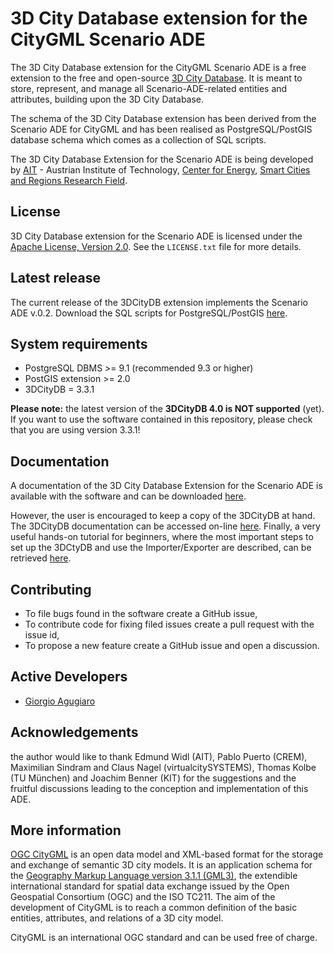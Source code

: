3D City Database extension for the CityGML Scenario ADE
================

The 3D City Database extension for the CityGML Scenario ADE is a free extension to the free and open-source [3D City Database](http://www.3dcitydb.org). It is meant to store, represent, and manage all Scenario-ADE-related entities and attributes, building upon the 3D City Database.

The schema of the 3D City Database extension has been derived from the Scenario ADE for CityGML and has been realised as PostgreSQL/PostGIS database schema which comes as a collection of SQL scripts.

The 3D City Database Extension for the Scenario ADE is being developed by [AIT](https://www.ait.ac.at/en/) - Austrian Institute of Technology, [Center for Energy](https://www.ait.ac.at/en/about-the-ait/center/center-for-energy), [Smart Cities and Regions Research Field](https://www.ait.ac.at/en/research-fields/smart-cities-and-regions).

License
-------
3D City Database extension for the Scenario ADE is licensed under the [Apache License, Version 2.0](http://www.apache.org/licenses/LICENSE-2.0). See the `LICENSE.txt` file for more details.

Latest release
--------------
The current release of the 3DCityDB extension implements the Scenario ADE v.0.2. 
Download the SQL scripts for PostgreSQL/PostGIS [here](https://github.com/gioagu/3dcitydb_ade/tree/master/04_scenario_ade/postgresql).

System requirements
-------------------
* PostgreSQL DBMS >= 9.1 (recommended 9.3 or higher)
* PostGIS extension >= 2.0
* 3DCityDB = 3.3.1

**Please note:** the latest version of the **3DCityDB 4.0 is NOT supported** (yet). If you want to use the software contained in this repository, please check that you are using version 3.3.1!

Documentation
-------------
A documentation of the 3D City Database Extension for the Scenario ADE is available with the software and can be downloaded [here](https://github.com/gioagu/3dcitydb_ade/tree/master/04_scenario_ade/manual).

However, the user is encouraged to keep a copy of the 3DCityDB at hand. The 3DCityDB documentation can be accessed on-line [here](https://github.com/3dcitydb/3dcitydb/tree/master/Documentation).
Finally, a very useful hands-on tutorial for beginners, where the most important steps to set up the 3DCtyDB and use the Importer/Exporter are described, can be retrieved [here](https://github.com/3dcitydb/tutorials).

Contributing
------------
* To file bugs found in the software create a GitHub issue,
* To contribute code for fixing filed issues create a pull request with the issue id,
* To propose a new feature create a GitHub issue and open a discussion.

Active Developers
--------------------
* [Giorgio Agugiaro](mailto:g.agugiaro@tudelft.nl)

Acknowledgements  
-----------------------------------
the author would like to thank Edmund Widl (AIT), Pablo Puerto (CREM), Maximilian Sindram and Claus Nagel (virtualcitySYSTEMS), Thomas Kolbe (TU München) and Joachim Benner (KIT) for the suggestions and the fruitful discussions leading to the conception and implementation of this ADE.

More information
----------------
[OGC CityGML](http://www.opengeospatial.org/standards/citygml) is an open data model and XML-based format for the storage and exchange of semantic 3D city models. It is an application schema for the [Geography Markup Language version 3.1.1 (GML3)](http://www.opengeospatial.org/standards/gml), the extendible international standard for spatial data exchange issued by the Open Geospatial Consortium (OGC) and the ISO TC211. The aim of the development of CityGML is to reach a common definition of the basic entities, attributes, and relations of a 3D city model.

CityGML is an international OGC standard and can be used free of charge.
